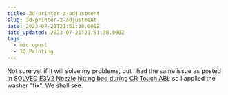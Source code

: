```yaml
---
title: 3d-printer-z-adjustment
slug: 3d-printer-z-adjustment
date: 2023-07-21T21:51:38.000Z
date_updated: 2023-07-21T21:51:38.000Z
tags: 
  - micropost
  - 3D Printing
---
```


Not sure yet if it will solve my problems, but I had the same issue as posted in [SOLVED E3V2 Nozzle hitting bed during CR Touch ABL](https://www.reddit.com/r/ender3/comments/r862z9/solved_e3v2_nozzle_hitting_bed_during_cr_touch_abl/) so I applied the washer "fix".  We shall see.
